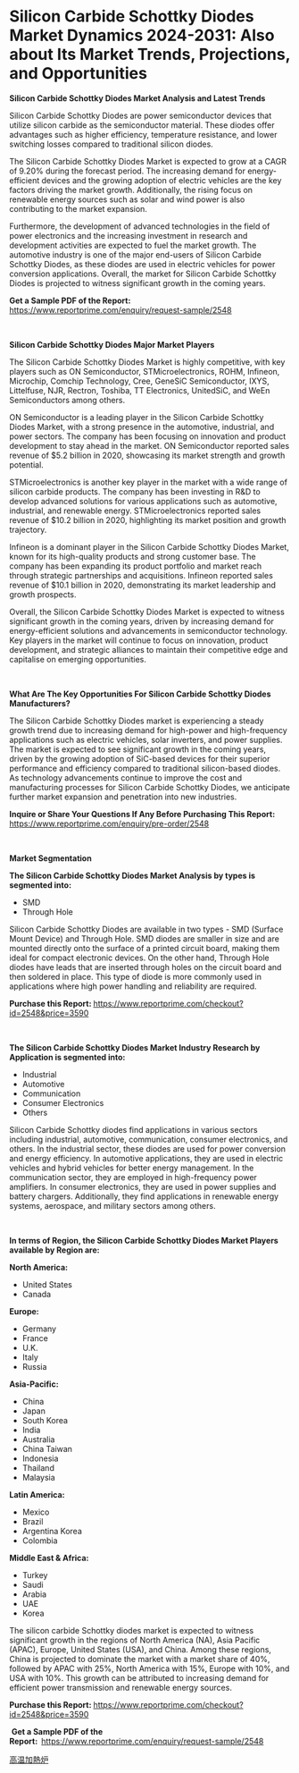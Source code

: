 <p><h1>Silicon Carbide Schottky Diodes Market Dynamics 2024-2031: Also about Its Market Trends, Projections, and Opportunities</h1></p><p><strong>Silicon Carbide Schottky Diodes Market Analysis and Latest Trends</strong></p>
<p><p>Silicon Carbide Schottky Diodes are power semiconductor devices that utilize silicon carbide as the semiconductor material. These diodes offer advantages such as higher efficiency, temperature resistance, and lower switching losses compared to traditional silicon diodes.</p><p>The Silicon Carbide Schottky Diodes Market is expected to grow at a CAGR of 9.20% during the forecast period. The increasing demand for energy-efficient devices and the growing adoption of electric vehicles are the key factors driving the market growth. Additionally, the rising focus on renewable energy sources such as solar and wind power is also contributing to the market expansion.</p><p>Furthermore, the development of advanced technologies in the field of power electronics and the increasing investment in research and development activities are expected to fuel the market growth. The automotive industry is one of the major end-users of Silicon Carbide Schottky Diodes, as these diodes are used in electric vehicles for power conversion applications. Overall, the market for Silicon Carbide Schottky Diodes is projected to witness significant growth in the coming years.</p></p>
<p><strong>Get a Sample PDF of the Report:&nbsp;</strong> <a href="https://www.reportprime.com/enquiry/request-sample/2548">https://www.reportprime.com/enquiry/request-sample/2548</a></p>
<p>&nbsp;</p>
<p><strong>Silicon Carbide Schottky Diodes Major Market Players</strong></p>
<p><p>The Silicon Carbide Schottky Diodes Market is highly competitive, with key players such as ON Semiconductor, STMicroelectronics, ROHM, Infineon, Microchip, Comchip Technology, Cree, GeneSiC Semiconductor, IXYS, Littelfuse, NJR, Rectron, Toshiba, TT Electronics, UnitedSiC, and WeEn Semiconductors among others. </p><p>ON Semiconductor is a leading player in the Silicon Carbide Schottky Diodes Market, with a strong presence in the automotive, industrial, and power sectors. The company has been focusing on innovation and product development to stay ahead in the market. ON Semiconductor reported sales revenue of $5.2 billion in 2020, showcasing its market strength and growth potential.</p><p>STMicroelectronics is another key player in the market with a wide range of silicon carbide products. The company has been investing in R&D to develop advanced solutions for various applications such as automotive, industrial, and renewable energy. STMicroelectronics reported sales revenue of $10.2 billion in 2020, highlighting its market position and growth trajectory.</p><p>Infineon is a dominant player in the Silicon Carbide Schottky Diodes Market, known for its high-quality products and strong customer base. The company has been expanding its product portfolio and market reach through strategic partnerships and acquisitions. Infineon reported sales revenue of $10.1 billion in 2020, demonstrating its market leadership and growth prospects.</p><p>Overall, the Silicon Carbide Schottky Diodes Market is expected to witness significant growth in the coming years, driven by increasing demand for energy-efficient solutions and advancements in semiconductor technology. Key players in the market will continue to focus on innovation, product development, and strategic alliances to maintain their competitive edge and capitalise on emerging opportunities.</p></p>
<p>&nbsp;</p>
<p><strong>What Are The Key Opportunities For Silicon Carbide Schottky Diodes Manufacturers?</strong></p>
<p><p>The Silicon Carbide Schottky Diodes market is experiencing a steady growth trend due to increasing demand for high-power and high-frequency applications such as electric vehicles, solar inverters, and power supplies. The market is expected to see significant growth in the coming years, driven by the growing adoption of SiC-based devices for their superior performance and efficiency compared to traditional silicon-based diodes. As technology advancements continue to improve the cost and manufacturing processes for Silicon Carbide Schottky Diodes, we anticipate further market expansion and penetration into new industries.</p></p>
<p><strong>Inquire or Share Your Questions If Any Before Purchasing This Report:</strong> <a href="https://www.reportprime.com/enquiry/pre-order/2548">https://www.reportprime.com/enquiry/pre-order/2548</a></p>
<p>&nbsp;</p>
<p><strong>Market Segmentation</strong></p>
<p><strong>The Silicon Carbide Schottky Diodes Market Analysis by types is segmented into:</strong></p>
<p><ul><li>SMD</li><li>Through Hole</li></ul></p>
<p><p>Silicon Carbide Schottky Diodes are available in two types - SMD (Surface Mount Device) and Through Hole. SMD diodes are smaller in size and are mounted directly onto the surface of a printed circuit board, making them ideal for compact electronic devices. On the other hand, Through Hole diodes have leads that are inserted through holes on the circuit board and then soldered in place. This type of diode is more commonly used in applications where high power handling and reliability are required.</p></p>
<p><strong>Purchase this Report:&nbsp;</strong><a href="https://www.reportprime.com/checkout?id=2548&price=3590">https://www.reportprime.com/checkout?id=2548&price=3590</a></p>
<p>&nbsp;</p>
<p><strong>The Silicon Carbide Schottky Diodes Market Industry Research by Application is segmented into:</strong></p>
<p><ul><li>Industrial</li><li>Automotive</li><li>Communication</li><li>Consumer Electronics</li><li>Others</li></ul></p>
<p><p>Silicon Carbide Schottky diodes find applications in various sectors including industrial, automotive, communication, consumer electronics, and others. In the industrial sector, these diodes are used for power conversion and energy efficiency. In automotive applications, they are used in electric vehicles and hybrid vehicles for better energy management. In the communication sector, they are employed in high-frequency power amplifiers. In consumer electronics, they are used in power supplies and battery chargers. Additionally, they find applications in renewable energy systems, aerospace, and military sectors among others.</p></p>
<p>&nbsp;</p>
<p><strong>In terms of Region, the Silicon Carbide Schottky Diodes Market Players available by Region are:</strong></p>
<p>
    <p> <strong> North America: </strong>
        <ul>
            <li>United States</li>
            <li>Canada</li>
        </ul>
        </p> 
    <p> <strong> Europe: </strong>
        <ul>
            <li>Germany</li>
            <li>France</li>
            <li>U.K.</li>
            <li>Italy</li>
            <li>Russia</li>
        </ul>
        </p> 
    <p> <strong> Asia-Pacific: </strong>
        <ul>
            <li>China</li>
            <li>Japan</li>
            <li>South Korea</li>
            <li>India</li>
            <li>Australia</li>
            <li>China Taiwan</li>
            <li>Indonesia</li>
            <li>Thailand</li>
            <li>Malaysia</li>
        </ul>
        </p> 
    <p> <strong> Latin America: </strong>
        <ul>
            <li>Mexico</li>
            <li>Brazil</li>
            <li>Argentina Korea</li>
            <li>Colombia</li>
        </ul>
        </p> 
    <p> <strong> Middle East & Africa: </strong>
        <ul>
            <li>Turkey</li>
            <li>Saudi</li>
            <li>Arabia</li>
            <li>UAE</li>
            <li>Korea</li>
        </ul>
    </p>
    </p>
<p><p>The silicon carbide Schottky diodes market is expected to witness significant growth in the regions of North America (NA), Asia Pacific (APAC), Europe, United States (USA), and China. Among these regions, China is projected to dominate the market with a market share of 40%, followed by APAC with 25%, North America with 15%, Europe with 10%, and USA with 10%. This growth can be attributed to increasing demand for efficient power transmission and renewable energy sources.</p></p>
<p><strong>Purchase this Report: </strong><a href="https://www.reportprime.com/checkout?id=2548&price=3590">https://www.reportprime.com/checkout?id=2548&price=3590</a></p>
<p>&nbsp;<strong>Get a Sample PDF of the Report:&nbsp;&nbsp;</strong><a href="https://www.reportprime.com/enquiry/request-sample/2548">https://www.reportprime.com/enquiry/request-sample/2548</a></p>
<p><strong></strong></p>
<p><p><a href="https://github.com/mreklxf44233/Market-Research-Report-List-1/blob/main/300174611753.md">高温加熱炉</a></p></p>